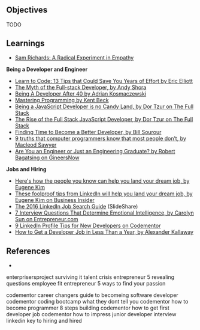 #

## Objectives

TODO

## Learnings

- [Sam Richards: A Radical Experiment in Empathy](https://youtu.be/9IgOVOPLTYI)

**Being a Developer and Engineer**

- [Learn to Code: 13 Tips that Could Save You Years of Effort by Eric Elliott](https://medium.com/javascript-scene/learn-to-code-13-tips-that-could-save-you-years-of-effort-92ce799a3e1f)
- [The Myth of the Full-stack Developer, by Andy Shora](http://andyshora.com/full-stack-developers.html)
- [Being A Developer After 40 by Adrian Kosmaczewski](https://medium.freecodecamp.com/being-a-developer-after-40-3c5dd112210c)
- [Mastering Programming by Kent Beck](https://www.facebook.com/notes/kent-beck/mastering-programming/1184427814923414)
- [Being a JavaScript Developer is no Candy Land, by Dor Tzur on The Full Stack](http://thefullstack.xyz/candy-land-javascript-developer)
- [The Rise of the Full Stack JavaScript Developer, by Dor Tzur on The Full Stack](http://thefullstack.xyz/full-stack-javascript-developer)
- [Finding Time to Become a Better Developer, by Bill Sourour](https://medium.freecodecamp.com/finding-time-to-become-a-better-developer-eebc154881b2)
- [9 truths that computer programmers know that most people don’t, by Macleod Sawyer](https://blog.macleodsawyer.com/9-truths-that-computer-programmers-know-that-most-people-don-t-773086ab1779)
- [Are You an Engineer or Just an Engineering Graduate? by Robert Bagatsing on GineersNow](http://www.gineersnow.com/details/are-you-an-engineer-or-just-an-engineering-graduate)

**Jobs and Hiring**

- [Here's how the people you know can help you land your dream job, by Eugene Kim](https://www.weforum.org/agenda/2016/06/want-to-land-your-dream-job-this-is-linkedins-advice)
- [These foolproof tips from LinkedIn will help you land your dream job, by Eugene Kim on Business Insider](http://www.businessinsider.co.id/linkedin-tips-for-landing-a-job-2016-6)
- [The 2016 LinkedIn Job Search Guide](http://www.slideshare.net/linkedin/the-2016-linkedin-job-search-guide) (SlideShare)
- [7 Interview Questions That Determine Emotional Intelligence, by Carolyn Sun on Entrepreneur.com](https://www.entrepreneur.com/article/248524)
- [9 LinkedIn Profile Tips for New Developers on Codementor](https://www.codementor.io/learn-programming/9-linkedin-profile-tips-for-junior-developers)
- [How to Get a Developer Job in Less Than a Year, by Alexander Kallaway](https://medium.freecodecamp.com/how-to-get-a-developer-job-in-less-than-a-year-c27bbfe71645)

## References

-

enterprisersproject surviving it talent crisis
entrepreneur 5 revealing questions employee fit
entrepreneur 5 ways to find your passion

codementor career changers guide to becomeing software developer
codementor coding bootcamp what they dont tell you
codementor how to become programmer 8 steps building
codementor how to get first developer job
codementor how to impress junior developer interview
linkedin key to hiring and hired
